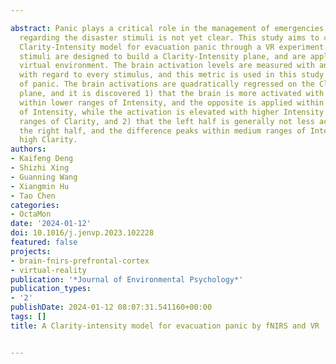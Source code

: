 ---
abstract: Panic plays a critical role in the management of emergencies, but its mechanism
  regarding the disaster stimuli is not yet clear. This study aims to construct a
  Clarity-Intensity model for evacuation panic through a VR experiment. 15 disaster
  stimuli are designed to build a Clarity-Intensity plane, and are applied in the
  virtual environment. The brain activation levels are measured with an fNIRS device
  with regard to every stimulus, and this metric is used in this study as a representation
  of panic. The brain activations are quadratically regressed on the Clarity-Intensity
  plane, and it is discovered 1) that the brain is more activated with higher Clarity
  within lower ranges of Intensity, and the opposite is applied within higher ranges
  of Intensity, while the activation is elevated with higher Intensity within all
  ranges of Clarity, and 2) that the left half is generally not less activated than
  the right half, and the difference peaks within medium ranges of Intensity and a
  high Clarity.
authors:
- Kaifeng Deng
- Shizhi Xing
- Guanning Wang
- Xiangmin Hu
- Tao Chen
categories:
- OctaMon
date: '2024-01-12'
doi: 10.1016/j.jenvp.2023.102228
featured: false
projects:
- brain-fnirs-prefrontal-cortex
- virtual-reality
publication: '*Journal of Environmental Psychology*'
publication_types:
- '2'
publishDate: 2024-01-12 08:07:31.541160+00:00
tags: []
title: A Clarity-intensity model for evacuation panic by fNIRS and VR

---
